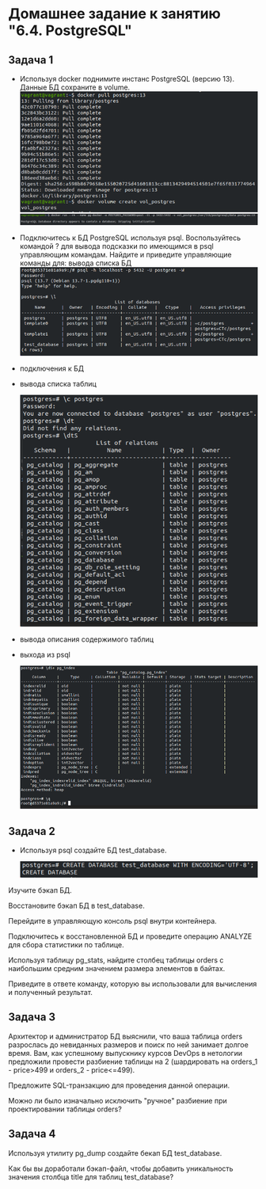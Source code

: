 # Домашнее задание к занятию "6.4. PostgreSQL"

## Задача 1

- Используя docker поднимите инстанс PostgreSQL (версию 13). Данные БД сохраните в volume.
![img_22.png](img_22.png)
![img_23.png](img_23.png)

- Подключитесь к БД PostgreSQL используя psql.
Воспользуйтесь командой \? для вывода подсказки по имеющимся в psql управляющим командам.
Найдите и приведите управляющие команды для:
вывода списка БД
![img_24.png](img_24.png)

- подключения к БД
- вывода списка таблиц

  ![img_25.png](img_25.png)

- вывода описания содержимого таблиц
- выхода из psql

  ![img_21.png](img_21.png)

## Задача 2

- Используя psql создайте БД test_database.

  ![img_26.png](img_26.png)


Изучите бэкап БД.

Восстановите бэкап БД в test_database.

Перейдите в управляющую консоль psql внутри контейнера.

Подключитесь к восстановленной БД и проведите операцию ANALYZE для сбора статистики по таблице.

Используя таблицу pg_stats, найдите столбец таблицы orders с наибольшим средним значением размера элементов в байтах.

Приведите в ответе команду, которую вы использовали для вычисления и полученный результат.

## Задача 3
Архитектор и администратор БД выяснили, что ваша таблица orders разрослась до невиданных размеров и поиск по ней занимает долгое время. Вам, как успешному выпускнику курсов DevOps в нетологии предложили провести разбиение таблицы на 2 (шардировать на orders_1 - price>499 и orders_2 - price<=499).

Предложите SQL-транзакцию для проведения данной операции.

Можно ли было изначально исключить "ручное" разбиение при проектировании таблицы orders?

## Задача 4
Используя утилиту pg_dump создайте бекап БД test_database.

Как бы вы доработали бэкап-файл, чтобы добавить уникальность значения столбца title для таблиц test_database?